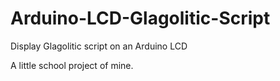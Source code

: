 # Arduino-LCD-Glagolitic-Script
Display Glagolitic script on an Arduino LCD

A little school project of mine.
